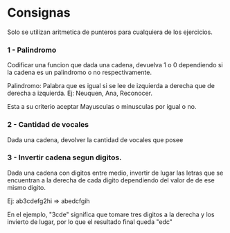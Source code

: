 # Consignas

Solo se utilizan aritmetica de punteros para cualquiera de los ejercicios.

### 1 - Palindromo
Codificar una funcion que dada una cadena, devuelva 1 o 0 dependiendo si la cadena es un palindromo o no respectivamente.

Palindromo: Palabra que es igual si se lee de izquierda a derecha que de derecha a izquierda. Ej: Neuquen, Ana, Reconocer.

Esta a su criterio aceptar Mayusculas o minusculas por igual o no.

### 2 - Cantidad de vocales

Dada una cadena, devolver la cantidad de vocales que posee

### 3 - Invertir cadena segun digitos.

Dada una cadena con digitos entre medio, invertir de lugar las letras que se encuentran a la derecha de cada digito dependiendo del valor de
de ese mismo digito.

Ej: ab3cdefg2hi => abedcfgih

En el ejemplo, "3cde" significa que tomare tres digitos a la derecha y los invierto de lugar, por lo que el resultado final queda "edc"
